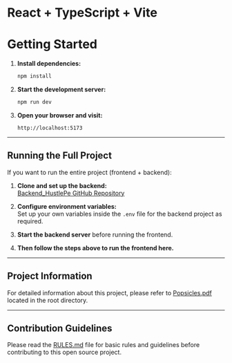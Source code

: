 # React + TypeScript + Vite

# Getting Started

1. **Install dependencies:**
   ```bash
   npm install
   ```

2. **Start the development server:**
   ```bash
   npm run dev
   ```

3. **Open your browser and visit:**
   ```
   http://localhost:5173
   ```

---

## Running the Full Project

If you want to run the entire project (frontend + backend):

1. **Clone and set up the backend:**  
   [Backend_HustlePe GitHub Repository](https://github.com/KniteenK/Backend_HustlePe.git)

2. **Configure environment variables:**  
   Set up your own variables inside the `.env` file for the backend project as required.

3. **Start the backend server** before running the frontend.

4. **Then follow the steps above to run the frontend here.**

---

## Project Information

For detailed information about this project, please refer to [Popsicles.pdf](./Popsicles.pdf) located in the root directory.

---

## Contribution Guidelines

Please read the [RULES.md](./RULES.md) file for basic rules and guidelines before contributing to this open source project.
